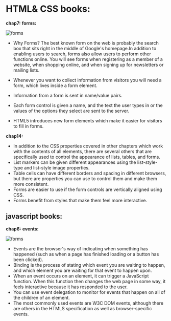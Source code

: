 # HTML& CSS books:

**chap7:**
**forms:**

![forms](https://encrypted-tbn0.gstatic.com/images?q=tbn:ANd9GcT2aAsa6QnZzmoVELrAojFMMTZFruoZQhgA_A&usqp=CAU)

- Why Forms?
The best known form on the web is probably the search box that sits right in the middle of 
Google's homepage.In addition to enabling users to search, forms also allow users 
to perform other functions online. You will see forms when registering as a member 
of a website, when shopping online, and when signing up for newsletters or mailing lists.

- Whenever you want to collect information from visitors you will need a form, which lives inside a 
  form element.
- Information from a form is sent in name/value pairs.
- Each form control is given a name, and the text the user types in or the values of the options they select 
are sent to the server.
- HTML5 introduces new form elements which make it easier for visitors to fill in forms.

**chap14:**

- In addition to the CSS properties covered in other chapters which work with the contents of all elements, 
  there are several others that are specifically used to control the appearance of lists, tables, and forms.
- List markers can be given different appearances using the list-style-type and list-style image properties.
- Table cells can have different borders and spacing in different browsers, but there are properties you can 
  use to control them and make them more consistent. 
- Forms are easier to use if the form controls are vertically aligned using CSS.
- Forms benefit from styles that make them feel more interactive.

## javascript books:

**chap6:**
**events:**

![forms](https://2.bp.blogspot.com/-IWgKGco1B6g/W2BEIcoQ0RI/AAAAAAAADnk/JGpEVsnBQ38DXU-sMzbL1cxFV9mdZCoRACLcBGAs/s1600/Events%2Bin%2BJavascript.png)

- Events are the browser's way of indicating when something has happened (such as when a page has 
  finished loading or a button has been clicked). 
- Binding is the process of stating which event you are waiting to happen, and which element you are waiting 
  for that event to happen upon. 
- When an event occurs on an element, it can trigger a JavaScript function. When this function then changes 
  the web page in some way, it feels interactive because it has responded to the user. 
- You can use event delegation to monitor for events that happen on all of the children of an element. 
- The most commonly used events are W3C DOM events, although there are others in the HTMLS specification 
  as well as browser-specific events.